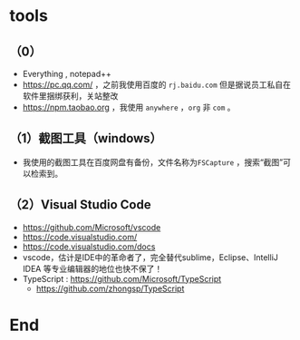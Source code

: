 # tools

## （0）

- Everything , notepad++
- <https://pc.qq.com/> ，之前我使用百度的 `rj.baidu.com` 但是据说员工私自在软件里捆绑获利，关站整改
- <https://npm.taobao.org> ，我使用 `anywhere` ，`org` 非 `com` 。

## （1）截图工具（windows）

- 我使用的截图工具在百度网盘有备份，文件名称为`FSCapture` ，搜索“截图”可以检索到。

## （2）Visual Studio Code

- <https://github.com/Microsoft/vscode>
- <https://code.visualstudio.com/>
- <https://code.visualstudio.com/docs>
- vscode，估计是IDE中的革命者了，完全替代sublime，Eclipse、IntelliJ IDEA 等专业编辑器的地位也快不保了！
- TypeScript : <https://github.com/Microsoft/TypeScript>
  - <https://github.com/zhongsp/TypeScript>













# End